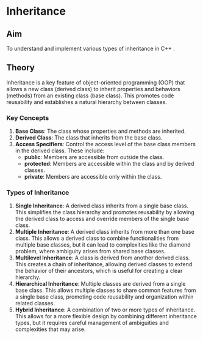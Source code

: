 # Inheritance

## Aim

To understand and implement various types of inheritance in C++ .

## Theory

Inheritance is a key feature of object-oriented programming (OOP) that allows a new class (derived class) to inherit properties and behaviors (methods) from an existing class (base class). This promotes code reusability and establishes a natural hierarchy between classes.

### Key Concepts

1. **Base Class**: The class whose properties and methods are inherited.
2. **Derived Class**: The class that inherits from the base class.
3. **Access Specifiers**: Control the access level of the base class members in the derived class. These include:
   - **public**: Members are accessible from outside the class.
   - **protected**: Members are accessible within the class and by derived classes.
   - **private**: Members are accessible only within the class.

### Types of Inheritance

1. **Single Inheritance**: A derived class inherits from a single base class. This simplifies the class hierarchy and promotes reusability by allowing the derived class to access and override members of the single base class.
2. **Multiple Inheritance**: A derived class inherits from more than one base class. This allows a derived class to combine functionalities from multiple base classes, but it can lead to complexities like the diamond problem, where ambiguity arises from shared base classes.
3. **Multilevel Inheritance**: A class is derived from another derived class. This creates a chain of inheritance, allowing derived classes to extend the behavior of their ancestors, which is useful for creating a clear hierarchy.
4. **Hierarchical Inheritance**: Multiple classes are derived from a single base class. This allows multiple classes to share common features from a single base class, promoting code reusability and organization within related classes.
5. **Hybrid Inheritance**: A combination of two or more types of inheritance. This allows for a more flexible design by combining different inheritance types, but it requires careful management of ambiguities and complexities that may arise.
